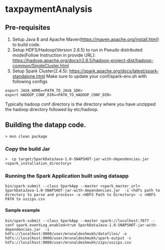 
# taxpaymentAnalysis

## Pre-requisites
1. Setup Java 8 and Apache Maven(https://maven.apache.org/install.html) to build code.
2. Setup HDFS/Hadoop(Version 2.6.5) to run in Pseudo distributed mode(Follow Instruction in provide URL): https://hadoop.apache.org/docs/r2.6.5/hadoop-project-dist/hadoop-common/SingleCluster.html
3. Setup Spark Cluster(2.4.5): https://spark.apache.org/docs/latest/spark-standalone.html
Make sure to update your conf/spark-env.sh with following configs
```
export JAVA_HOME=<PATH_TO_JAVA_SDK>
export HADOOP_CONF_DIR=<PATH_TO_HADOOP_CONF_DIR>

```
Typically hadoop conf directory is the directory where you have unzipped the hadoop directory followed by etc/hadoop.

## Building the datapp code.
```
> mvn clean package
```
### Copy the build Jar
```
>  cp target/SparkDataJava-1.0-SNAPSHOT-jar-with-dependencies.jar  <spark_installation_directory>
```

### Running the Spark Application built using dataapp
```shell script
bin/spark-submit --class SparkApp --master <spark_master_url>  SparkDataJava-1.0-SNAPSHOT-jar-with-dependencies.jar  -i <hdfs path to directory to parse and process> -o <HDFS Path to Directory> -c <HDFS PATH to uszips.csv
```
#### Sample example
```shell script
bin/spark-submit --class SparkApp --master spark://localhost:7077 --conf spark.eventLog.enabled=true SparkDataJava-1.0-SNAPSHOT-jar-with-dependencies.jar  -i hdfs://localhost:9000/user/mrunaldeshmukh/datafiles/ -o hdfs://localhost:9000/user/mrunaldeshmukh/spark-output -c hdfs://localhost:9000/user/mrunaldeshmukh/zips/uszips.csv
```

  
